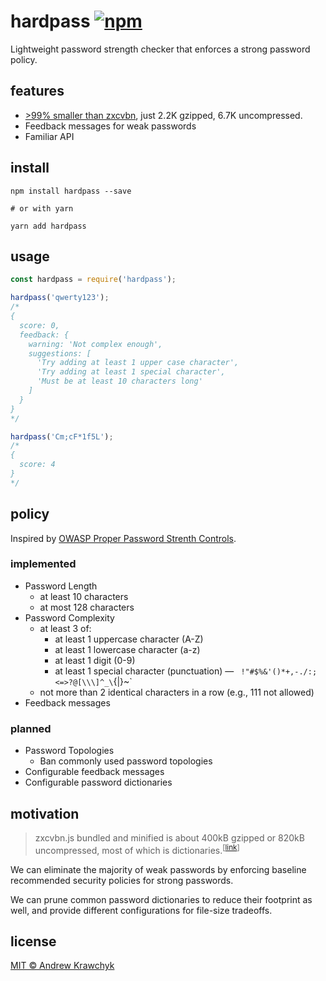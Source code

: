 # hardpass [![npm][npm-image]][npm-url]

[npm-image]: https://img.shields.io/npm/v/hardpass.svg
[npm-url]: https://npmjs.org/package/hardpass

Lightweight password strength checker that enforces a strong password policy.

## features

* [\>99% smaller than zxcvbn](#motivation), just 2.2K gzipped, 6.7K uncompressed.
* Feedback messages for weak passwords
* Familiar API

## install

```shell
npm install hardpass --save

# or with yarn

yarn add hardpass
```

## usage

```js
const hardpass = require('hardpass');

hardpass('qwerty123');
/*
{
  score: 0,
  feedback: {
    warning: 'Not complex enough',
    suggestions: [
      'Try adding at least 1 upper case character',
      'Try adding at least 1 special character',
      'Must be at least 10 characters long'
    ]
  }
}
*/

hardpass('Cm;cF*1f5L');
/*
{
  score: 4
}
*/
```

## policy

Inspired by [OWASP Proper Password Strenth Controls][owasp-url].

[owasp-url]: https://github.com/OWASP/CheatSheetSeries/blob/master/cheatsheets/Authentication_Cheat_Sheet.md#implement-proper-password-strength-controls

### implemented

* Password Length
  * at least 10 characters
  * at most 128 characters
* Password Complexity
  * at least 3 of:
    * at least 1 uppercase character (A-Z)
    * at least 1 lowercase character (a-z)
    * at least 1 digit (0-9)
    * at least 1 special character (punctuation) — ` !"#$%&'()*+,-./:;<=>?@[\\\]^_\`{|}~`
  * not more than 2 identical characters in a row (e.g., 111 not allowed)
* Feedback messages

### planned

* Password Topologies
  * Ban commonly used password topologies
* Configurable feedback messages
* Configurable password dictionaries

## motivation

> zxcvbn.js bundled and minified is about 400kB gzipped or 820kB uncompressed, most of which is dictionaries.<sup>\[[link][zxcvbn-quote-url]\]</sup>

We can eliminate the majority of weak passwords by enforcing baseline recommended
security policies for strong passwords.

We can prune common password dictionaries to reduce their footprint as well, and
provide different configurations for file-size tradeoffs.

[zxcvbn-quote-url]: https://github.com/dropbox/zxcvbn#script-load-latency

## license

[MIT © Andrew Krawchyk][license-url]

[license-url]: https://github.com/akrawchyk/hardpass/blob/master/LICENSE.md
